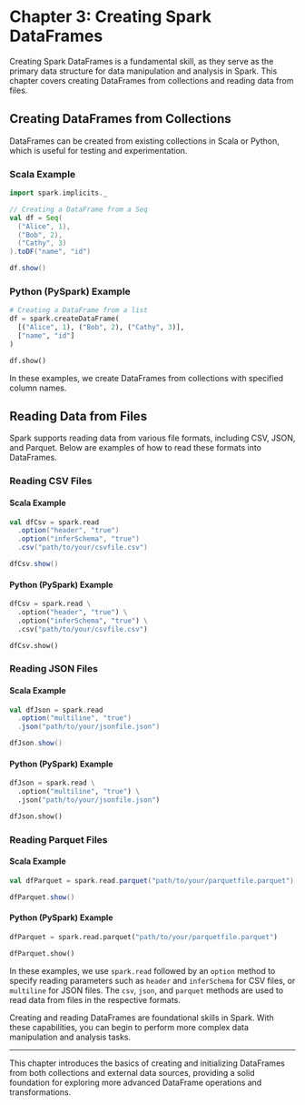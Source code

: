 # Chapter 3: Creating Spark DataFrames

Creating Spark DataFrames is a fundamental skill, as they serve as the primary data structure for data manipulation and analysis in Spark. This chapter covers creating DataFrames from collections and reading data from files.

## Creating DataFrames from Collections

DataFrames can be created from existing collections in Scala or Python, which is useful for testing and experimentation.

### Scala Example

```scala
import spark.implicits._

// Creating a DataFrame from a Seq
val df = Seq(
  ("Alice", 1),
  ("Bob", 2),
  ("Cathy", 3)
).toDF("name", "id")

df.show()
```

### Python (PySpark) Example

```python
# Creating a DataFrame from a list
df = spark.createDataFrame(
  [("Alice", 1), ("Bob", 2), ("Cathy", 3)],
  ["name", "id"]
)

df.show()
```

In these examples, we create DataFrames from collections with specified column names.

## Reading Data from Files

Spark supports reading data from various file formats, including CSV, JSON, and Parquet. Below are examples of how to read these formats into DataFrames.

### Reading CSV Files

#### Scala Example

```scala
val dfCsv = spark.read
  .option("header", "true")
  .option("inferSchema", "true")
  .csv("path/to/your/csvfile.csv")

dfCsv.show()
```

#### Python (PySpark) Example

```python
dfCsv = spark.read \
  .option("header", "true") \
  .option("inferSchema", "true") \
  .csv("path/to/your/csvfile.csv")

dfCsv.show()
```

### Reading JSON Files

#### Scala Example

```scala
val dfJson = spark.read
  .option("multiline", "true")
  .json("path/to/your/jsonfile.json")

dfJson.show()
```

#### Python (PySpark) Example

```python
dfJson = spark.read \
  .option("multiline", "true") \
  .json("path/to/your/jsonfile.json")

dfJson.show()
```

### Reading Parquet Files

#### Scala Example

```scala
val dfParquet = spark.read.parquet("path/to/your/parquetfile.parquet")

dfParquet.show()
```

#### Python (PySpark) Example

```python
dfParquet = spark.read.parquet("path/to/your/parquetfile.parquet")

dfParquet.show()
```

In these examples, we use `spark.read` followed by an `option` method to specify reading parameters such as `header` and `inferSchema` for CSV files, or `multiline` for JSON files. The `csv`, `json`, and `parquet` methods are used to read data from files in the respective formats.

Creating and reading DataFrames are foundational skills in Spark. With these capabilities, you can begin to perform more complex data manipulation and analysis tasks.

---

This chapter introduces the basics of creating and initializing DataFrames from both collections and external data sources, providing a solid foundation for exploring more advanced DataFrame operations and transformations.
